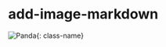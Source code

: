 # add-image-markdown
![Panda](http://www.ybyx.net/UpPhotoFiles/%BE%C6%B6%BC%C0%CF%B2%C5%D1%A7/2011-06/20110629084048.jpg){: class-name}
